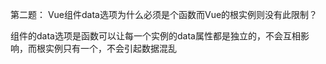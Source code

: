 第二题：
Vue组件data选项为什么必须是个函数而Vue的根实例则没有此限制？

组件的data选项是函数可以让每一个实例的data属性都是独立的，不会互相影响，而根实例只有一个，不会引起数据混乱

